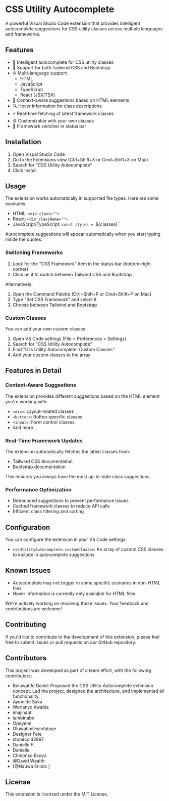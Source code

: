 # CSS Utility Autocomplete

A powerful Visual Studio Code extension that provides intelligent autocomplete suggestions for CSS utility classes across multiple languages and frameworks.

## Features

- 🚀 Intelligent autocomplete for CSS utility classes
- 🔄 Support for both Tailwind CSS and Bootstrap
- 🌐 Multi-language support:
  - HTML
  - JavaScript
  - TypeScript
  - React (JSX/TSX)
- 📝 Context-aware suggestions based on HTML elements
- 🔍 Hover information for class descriptions
- ⚡ Real-time fetching of latest framework classes
- ⚙️ Customizable with your own classes
- 🎯 Framework switcher in status bar

## Installation

1. Open Visual Studio Code
2. Go to the Extensions view (Ctrl+Shift+X or Cmd+Shift+X on Mac)
3. Search for "CSS Utility Autocomplete"
4. Click Install

## Usage

The extension works automatically in supported file types. Here are some examples:

- HTML: `<div class="">`
- React: `<div className="">`
- JavaScript/TypeScript: `const styles = `\${classes}``

Autocomplete suggestions will appear automatically when you start typing inside the quotes.

### Switching Frameworks

1. Look for the "CSS Framework" item in the status bar (bottom-right corner)
2. Click on it to switch between Tailwind CSS and Bootstrap
   
Alternatively:
1. Open the Command Palette (Ctrl+Shift+P or Cmd+Shift+P on Mac)
2. Type "Set CSS Framework" and select it
3. Choose between Tailwind and Bootstrap

### Custom Classes

You can add your own custom classes:

1. Open VS Code settings (File > Preferences > Settings)
2. Search for "CSS Utility Autocomplete"
3. Find "Css Utility Autocomplete: Custom Classes"
4. Add your custom classes to the array

## Features in Detail

### Context-Aware Suggestions

The extension provides different suggestions based on the HTML element you're working with:

- `<div>`: Layout-related classes
- `<button>`: Button-specific classes
- `<input>`: Form control classes
- And more...

### Real-Time Framework Updates

The extension automatically fetches the latest classes from:
- Tailwind CSS documentation
- Bootstrap documentation

This ensures you always have the most up-to-date class suggestions.

### Performance Optimization

- Debounced suggestions to prevent performance issues
- Cached framework classes to reduce API calls
- Efficient class filtering and sorting

## Configuration

You can configure the extension in your VS Code settings:

- `cssUtilityAutocomplete.customClasses`: An array of custom CSS classes to include in autocomplete suggestions

## Known Issues

- Autocomplete may not trigger in some specific scenarios in non-HTML files
- Hover information is currently only available for HTML files

We're actively working on resolving these issues. Your feedback and contributions are welcome!

## Contributing

If you'd like to contribute to the development of this extension, please feel free to submit issues or pull requests on our GitHub repository.

## Contributors
This project was developed as part of a team effort, with the following contributors:
- Boluwatife David: Proposed the CSS Utility Autocomplete extension concept. Led the project, designed the architecture, and implemented all functionality.
- Ayomide Saka
- Worlanyo Kwabla
- imajinaut
- iambinabo
- Opeyemi
- Oluwatimileyinfatoye
- Designer Fete
- stonecold2897
- Danielle F.
- Danielle
- Chinonso Ekoyo 
- @David Wealth
- [@Hauwa Eniola ]

## License

This extension is licensed under the MIT License.
